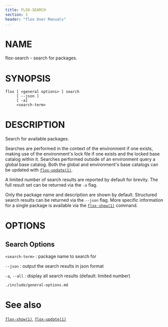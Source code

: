 ```yaml
---
title: FLOX-SEARCH
section: 1
header: "flox User Manuals"
...
```



# NAME

flox-search - search for packages.

# SYNOPSIS

```
flox [ <general options> ] search
     [ --json ]
     [ -a]
     <search-term>
```

# DESCRIPTION

Search for available packages.

Searches are performed in the context of the environment if one exists,
making use of the environment's lock file if one exists and the locked base
catalog within it.
Searches performed outside of an environment query a global base catalog.
Both the global and environment's base catalogs can be updated with
[`flox-update(1)`](./flox-update.md).

A limited number of search results are reported by default for brevity.
The full result set can be returned via the `-a` flag.

Only the package name and description are shown by default.
Structured search results can be returned via the `--json` flag.
More specific information for a single package is available via the
[`flox-show(1)`](./flox-show.md) command.

# OPTIONS

## Search Options

`<search-term>`
:   package name to search for

`--json`
:   output the search results in json format

`-a`, `--all`
:   display all search results (default: limited number)

```{.include}
./include/general-options.md
```

# See also
[`flox-show(1)`](./flox-show.md),
[`flox-update(1)`](./flox-update.md)
